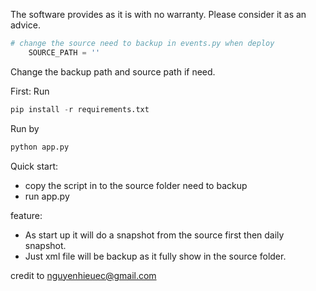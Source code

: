 The software provides as it is with no warranty. Please consider it as an advice.

``` python
# change the source need to backup in events.py when deploy
    SOURCE_PATH = ''
```

Change the backup path and source path if need.

First:
Run
``` python
pip install -r requirements.txt
```

Run by 
``` python
python app.py
```

Quick start:
- copy the script in to the source folder need to backup 
- run app.py

feature:
- As start up it will do a snapshot from the source first then daily snapshot.
- Just xml file will be backup as it fully show in the source folder.

credit to nguyenhieuec@gmail.com

